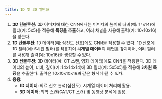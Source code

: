 ```yaml
---
title: 1D 및 3D 일반화
---
```


1. **2D 컨볼루션**: 2D 이미지에 대한 CNN에서는 이미지의 높이와 너비(예: 14x14)에 필터(예: 5x5)를 적용해 **특징을 추출**하고, 여러 채널을 사용해 출력(예: 10x10x16)을 얻는다.
2. **1D 컨볼루션**: 1D 데이터(예: 심전도 신호)에도 CNN을 적용할 수 있다. 1D 신호에 1D 필터(예: 5차원 필터)를 적용하여 **시계열 데이터**의 패턴을 감지하며, 여러 필터를 사용해 출력(예: 10x16)을 생성할 수 있다.
3. **3D 컨볼루션**: 3D 데이터(예: CT 스캔, 영화 데이터)에도 CNN을 적용한다. 3D 데이터의 높이, 너비, 깊이(예: 14x14x14)에 3D 필터(예: 5x5x5)를 적용해 **3차원 특징**을 추출한다. 출력은 10x10x10x16과 같은 형식이 될 수 있다.
4. **응용**:
    - **1D 데이터**: 의료 신호 분석(심전도), 시계열 데이터 처리에 활용.
    - **3D 데이터**: 의학 스캔(CAT/CT 스캔) 및 동영상 분석에 활용.